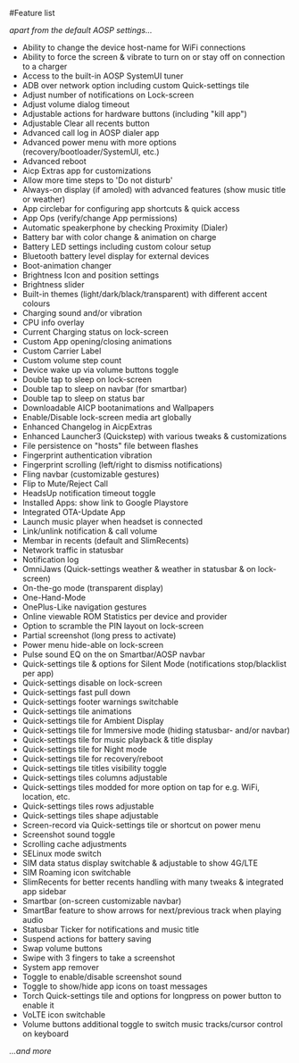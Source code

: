 #Feature list

_apart from the default AOSP settings..._

- Ability to change the device host-name for WiFi connections
- Ability to force the screen & vibrate to turn on or stay off on connection to a charger
- Access to the built-in AOSP SystemUI tuner
- ADB over network option including custom Quick-settings tile
- Adjust number of notifications on Lock-screen
- Adjust volume dialog timeout
- Adjustable actions for hardware buttons (including "kill app")
- Adjustable Clear all recents button
- Advanced call log in AOSP dialer app
- Advanced power menu with more options (recovery/bootloader/SystemUI, etc.)
- Advanced reboot
- Aicp Extras app for customizations
- Allow more time steps to 'Do not disturb'
- Always-on display (if amoled) with advanced features (show music title or weather)
- App circlebar for configuring app shortcuts & quick access
- App Ops (verify/change App permissions)
- Automatic speakerphone by checking Proximity (Dialer)
- Battery bar with color change & animation on charge
- Battery LED settings including custom colour setup
- Bluetooth battery level display for external devices
- Boot-animation changer
- Brightness Icon and position settings
- Brightness slider
- Built-in themes (light/dark/black/transparent) with different accent colours
- Charging sound and/or vibration
- CPU info overlay
- Current Charging status on lock-screen
- Custom App opening/closing animations
- Custom Carrier Label
- Custom volume step count
- Device wake up via volume buttons toggle
- Double tap to sleep on lock-screen
- Double tap to sleep on navbar (for smartbar)
- Double tap to sleep on status bar
- Downloadable AICP bootanimations and Wallpapers
- Enable/Disable lock-screen media art globally
- Enhanced Changelog in AicpExtras
- Enhanced Launcher3 (Quickstep) with various tweaks & customizations
- File persistence on "hosts" file between flashes
- Fingerprint authentication vibration
- Fingerprint scrolling (left/right to dismiss notifications)
- Fling navbar (customizable gestures)
- Flip to Mute/Reject Call
- HeadsUp notification timeout toggle
- Installed Apps: show link to Google Playstore
- Integrated OTA-Update App
- Launch music player when headset is connected
- Link/unlink notification & call volume
- Membar in recents (default and SlimRecents)
- Network traffic in statusbar
- Notification log
- OmniJaws (Quick-settings weather & weather in statusbar & on lock-screen)
- On-the-go mode (transparent display)
- One-Hand-Mode
- OnePlus-Like navigation gestures
- Online viewable ROM Statistics per device and provider
- Option to scramble the PIN layout on lock-screen
- Partial screenshot (long press to activate)
- Power menu hide-able on lock-screen
- Pulse sound EQ on the on Smartbar/AOSP navbar
- Quick-settings tile & options for Silent Mode (notifications stop/blacklist per app)
- Quick-settings disable on lock-screen
- Quick-settings fast pull down
- Quick-settings footer warnings switchable
- Quick-settings tile animations
- Quick-settings tile for Ambient Display
- Quick-settings tile for Immersive mode (hiding statusbar- and/or navbar)
- Quick-settings tile for music playback & title display
- Quick-settings tile for Night mode
- Quick-settings tile for recovery/reboot
- Quick-settings tile titles visibility toggle
- Quick-settings tiles columns adjustable
- Quick-settings tiles modded for more option on tap for e.g. WiFi, location, etc.
- Quick-settings tiles rows adjustable
- Quick-settings tiles shape adjustable
- Screen-record via Quick-settings tile or shortcut on power menu
- Screenshot sound toggle
- Scrolling cache adjustments
- SELinux mode switch
- SIM data status display switchable & adjustable to show 4G/LTE
- SIM Roaming icon switchable
- SlimRecents for better recents handling with many tweaks & integrated app sidebar
- Smartbar (on-screen customizable navbar)
- SmartBar feature to show arrows for next/previous track when playing audio
- Statusbar Ticker for notifications and music title
- Suspend actions for battery saving
- Swap volume buttons
- Swipe with 3 fingers to take a screenshot
- System app remover
- Toggle to enable/disable screenshot sound
- Toggle to show/hide app icons on toast messages
- Torch Quick-settings tile and options for longpress on power button to enable it
- VoLTE icon switchable
- Volume buttons additional toggle to switch music tracks/cursor control on keyboard

_...and more_

